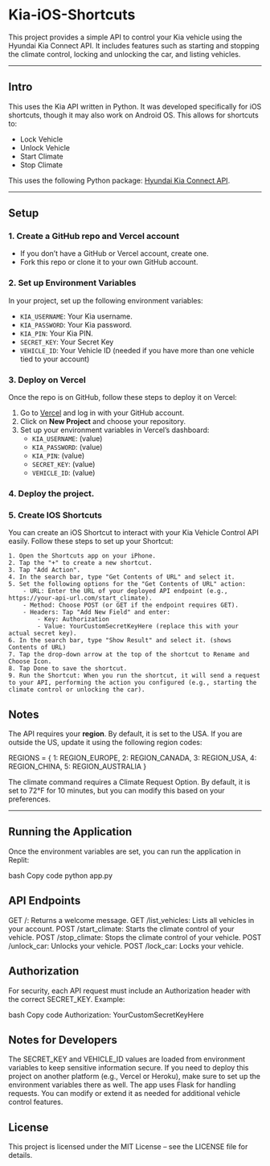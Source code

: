 # Kia-iOS-Shortcuts

This project provides a simple API to control your Kia vehicle using the Hyundai Kia Connect API. It includes features such as starting and stopping the climate control, locking and unlocking the car, and listing vehicles.

---
## Intro

This uses the Kia API written in Python. It was developed specifically for iOS shortcuts, though it may also work on Android OS. This allows for shortcuts to:

- Lock Vehicle  
- Unlock Vehicle  
- Start Climate  
- Stop Climate  

This uses the following Python package: [Hyundai Kia Connect API](https://github.com/Hyundai-Kia-Connect/hyundai_kia_connect_api).

---

## Setup

### 1. Create a GitHub repo and Vercel account
- If you don’t have a GitHub or Vercel account, create one.
- Fork this repo or clone it to your own GitHub account.

### 2. Set up Environment Variables
In your project, set up the following environment variables:
- `KIA_USERNAME`: Your Kia username.
- `KIA_PASSWORD`: Your Kia password.
- `KIA_PIN`: Your Kia PIN.
- `SECRET_KEY`: Your Secret Key
- `VEHICLE_ID`: Your Vehicle ID (needed if you have more than one vehicle tied to your account)

### 3. Deploy on Vercel
Once the repo is on GitHub, follow these steps to deploy it on Vercel:
1. Go to [Vercel](https://vercel.com/) and log in with your GitHub account.
2. Click on **New Project** and choose your repository.
3. Set up your environment variables in Vercel’s dashboard:
    - `KIA_USERNAME`: (value)
    - `KIA_PASSWORD`: (value)
    - `KIA_PIN`: (value)
    - `SECRET_KEY`: (value)
    - `VEHICLE_ID`: (value)

### 4. Deploy the project.

### 5. Create IOS Shortcuts
You can create an iOS Shortcut to interact with your Kia Vehicle Control API easily. Follow these steps to set up your Shortcut:

    1. Open the Shortcuts app on your iPhone.
    2. Tap the "+" to create a new shortcut.
    3. Tap "Add Action".
    4. In the search bar, type "Get Contents of URL" and select it.
    5. Set the following options for the "Get Contents of URL" action:
        - URL: Enter the URL of your deployed API endpoint (e.g., https://your-api-url.com/start_climate).
        - Method: Choose POST (or GET if the endpoint requires GET).
        - Headers: Tap "Add New Field" and enter:
            - Key: Authorization
            - Value: YourCustomSecretKeyHere (replace this with your actual secret key).
    6. In the search bar, type "Show Result" and select it. (shows Contents of URL)
    7. Tap the drop-down arrow at the top of the shortcut to Rename and Choose Icon.
    8. Tap Done to save the shortcut.
    9. Run the Shortcut: When you run the shortcut, it will send a request to your API, performing the action you configured (e.g., starting the climate control or unlocking the car).

## Notes

The API requires your **region**. By default, it is set to the USA. If you are outside the US, update it using the following region codes:

REGIONS = {
    1: REGION_EUROPE,
    2: REGION_CANADA,
    3: REGION_USA,
    4: REGION_CHINA,
    5: REGION_AUSTRALIA }


The climate command requires a Climate Request Option. By default, it is set to 72°F for 10 minutes, but you can modify this based on your preferences.

---

## Running the Application

Once the environment variables are set, you can run the application in Replit:

bash
Copy code
python app.py

## API Endpoints

GET /: Returns a welcome message.
GET /list_vehicles: Lists all vehicles in your account.
POST /start_climate: Starts the climate control of your vehicle.
POST /stop_climate: Stops the climate control of your vehicle.
POST /unlock_car: Unlocks your vehicle.
POST /lock_car: Locks your vehicle.

## Authorization

For security, each API request must include an Authorization header with the correct SECRET_KEY. Example:

bash
Copy code
Authorization: YourCustomSecretKeyHere

## Notes for Developers

The SECRET_KEY and VEHICLE_ID values are loaded from environment variables to keep sensitive information secure.
If you need to deploy this project on another platform (e.g., Vercel or Heroku), make sure to set up the environment variables there as well.
The app uses Flask for handling requests. You can modify or extend it as needed for additional vehicle control features.

## License

This project is licensed under the MIT License – see the LICENSE file for details.

